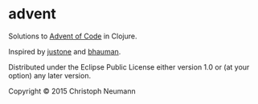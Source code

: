 # advent

Solutions to [Advent of Code](http://adventofcode.com/) in Clojure.

Inspired by [justone](https://github.com/justone/adventclojure) and [bhauman](https://github.com/bhauman/advent-of-clojure).


Distributed under the Eclipse Public License either version 1.0 or (at
your option) any later version.

Copyright © 2015 Christoph Neumann
